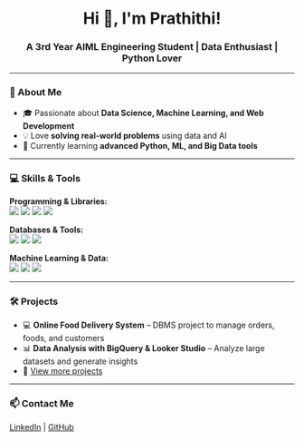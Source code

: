 <h1 align="center">Hi 👋, I'm Prathithi!</h1>
<h3 align="center">A 3rd Year AIML Engineering Student | Data Enthusiast | Python Lover</h3>

---

### 🌱 About Me
- 🎓 Passionate about **Data Science, Machine Learning, and Web Development**  
- 💡 Love **solving real-world problems** using data and AI  
- 🚀 Currently learning **advanced Python, ML, and Big Data tools**

---

### 💻 Skills & Tools
**Programming & Libraries:**  
<img src="https://img.shields.io/badge/Python-3776AB?style=for-the-badge&logo=python&logoColor=white" /> 
<img src="https://img.shields.io/badge/Pandas-150458?style=for-the-badge&logo=pandas&logoColor=white" /> 
<img src="https://img.shields.io/badge/Numpy-013243?style=for-the-badge&logo=numpy&logoColor=white" /> 
<img src="https://img.shields.io/badge/Matplotlib-F37626?style=for-the-badge&logo=matplotlib&logoColor=white" />

**Databases & Tools:**  
<img src="https://img.shields.io/badge/MySQL-4479A1?style=for-the-badge&logo=mysql&logoColor=white" /> 
<img src="https://img.shields.io/badge/Git-F05032?style=for-the-badge&logo=git&logoColor=white" /> 
<img src="https://img.shields.io/badge/GitHub-181717?style=for-the-badge&logo=github&logoColor=white" />

**Machine Learning & Data:**  
<img src="https://img.shields.io/badge/ML-Lightgrey?style=for-the-badge" /> 
<img src="https://img.shields.io/badge/Data_Analysis-00BFFF?style=for-the-badge" /> 
<img src="https://img.shields.io/badge/Data_Visualization-FF5733?style=for-the-badge" />

---

### 🛠 Projects
- 💻 **Online Food Delivery System** – DBMS project to manage orders, foods, and customers  
- 📊 **Data Analysis with BigQuery & Looker Studio** – Analyze large datasets and generate insights  
- 🔗 [View more projects](https://github.com/Prathithi?tab=repositories)

---

### 📫 Contact Me
[LinkedIn](www.linkedin.com/in/prathithi-m-l-1a02792a2) | [GitHub](https://github.com/Prathithi)
